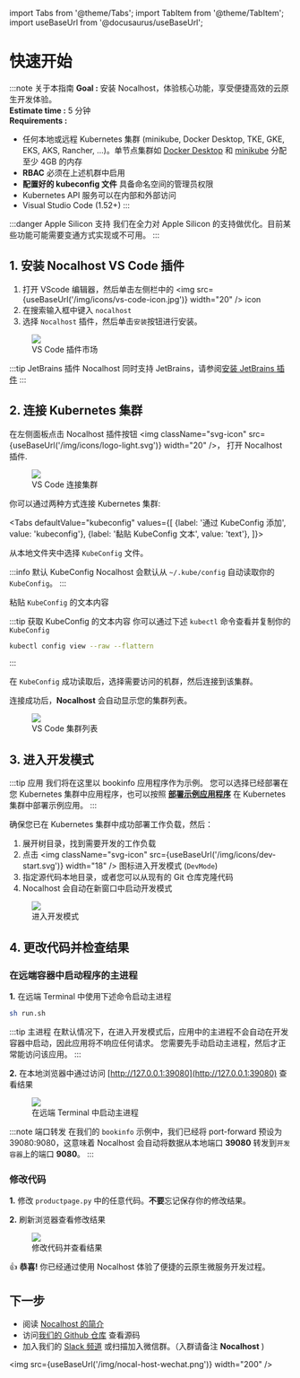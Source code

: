 import Tabs from '@theme/Tabs';
import TabItem from '@theme/TabItem';
import useBaseUrl from '@docusaurus/useBaseUrl';

# 快速开始

:::note 关于本指南
**Goal :** 安装 Nocalhost，体验核心功能，享受便捷高效的云原生开发体验。<br />
**Estimate time :** 5 分钟 <br />
**Requirements :**
- 任何本地或远程 Kubernetes 集群 (minikube, Docker Desktop, TKE, GKE, EKS, AKS, Rancher, ...)。单节点集群如 [Docker Desktop](https://docs.docker.com/docker-for-mac/kubernetes/) 和 [minikube](https://minikube.sigs.k8s.io/docs/start/) 分配至少 4GB 的内存
- **RBAC** 必须在上述机群中启用
- **配置好的 kubeconfig 文件** 具备命名空间的管理员权限
- Kubernetes API 服务可以在内部和外部访问
- Visual Studio Code (1.52+)
:::

:::danger Apple Silicon 支持
我们在全力对 Apple Silicon 的支持做优化。目前某些功能可能需要变通方式实现或不可用。
:::

## 1. 安装 Nocalhost VS Code 插件

1. 打开 VScode 编辑器，然后单击左侧栏中的 <img src={useBaseUrl('/img/icons/vs-code-icon.jpg')} width="20" /> icon
2. 在搜索输入框中键入 `nocalhost`
3. 选择 `Nocalhost` 插件，然后单击`安装`按钮进行安装。

<figure className="img-frame">
  <img className="gif-img" src={useBaseUrl('/img/installation/vscode-market.png')} />
  <figcaption>VS Code 插件市场</figcaption>
</figure>

:::tip JetBrains 插件
Nocalhost 同时支持 JetBrains，请参阅[安装 JetBrains 插件](./installation##install-jetbrains-plugin)
:::

## 2. 连接 Kubernetes 集群

在左侧面板点击 Nocalhost 插件按钮 <img className="svg-icon" src={useBaseUrl('/img/icons/logo-light.svg')} width="20" />， 打开 Nocalhost 插件. 

<figure className="img-frame">
  <img className="gif-img" src={useBaseUrl('/img/installation/vs-plugin.jpg')} />
  <figcaption>VS Code 连接集群</figcaption>
</figure>

你可以通过两种方式连接 Kubernetes 集群:

<Tabs
  defaultValue="kubeconfig"
  values={[
    {label: '通过 KubeConfig 添加', value: 'kubeconfig'},
    {label: '黏贴 KubeConfig 文本', value: 'text'},
  ]}>
<TabItem value="kubeconfig">

<p>从本地文件夹中选择 <code>KubeConfig</code> 文件。</p>

:::info 默认 KubeConfig
Nocalhost 会默认从 `~/.kube/config` 自动读取你的  `KubeConfig`。
:::

</TabItem>
  
<TabItem value="text">

<p>粘贴 <code>KubeConfig</code> 的文本内容</p>

:::tip 获取 KubeConfig 的文本内容
你可以通过下述 `kubectl` 命令查看并复制你的 `KubeConfig`

```bash
kubectl config view --raw --flattern
```
:::

</TabItem>
</Tabs>

在 `KubeConfig` 成功读取后，选择需要访问的机群，然后连接到该集群。

连接成功后，**Nocalhost** 会自动显示您的集群列表。

<figure className="img-frame">
  <img className="gif-img" src={useBaseUrl('/img/installation/cluster-list.jpg')} />
  <figcaption>VS Code 集群列表</figcaption>
</figure>

## 3. 进入开发模式

:::tip 应用
我们将在这里以 bookinfo 应用程序作为示例。 您可以选择已经部署在您 Kubernetes 集群中应用程序，也可以按照 **[部署示例应用程序](./guides/deploy/deploy-demo)** 在 Kubernetes 集群中部署示例应用。
:::

确保您已在 Kubernetes 集群中成功部署工作负载，然后：

1. 展开树目录，找到需要开发的工作负载
2. 点击 <img className="svg-icon" src={useBaseUrl('/img/icons/dev-start.svg')} width="18" />  图标进入开发模式 (`DevMode`)
3. 指定源代码本地目录，或者您可以从现有的 Git 仓库克隆代码
4. Nocalhost 会自动在新窗口中启动开发模式

<figure className="img-frame">
  <img className="gif-img" src={useBaseUrl('/img/opt/enter-devmode.gif')} />
  <figcaption>进入开发模式</figcaption>
</figure>

## 4. 更改代码并检查结果

### 在远端容器中启动程序的主进程

**1.** 在远端 Terminal 中使用下述命令启动主进程

```bash
sh run.sh
```

:::tip 主进程
在默认情况下，在进入开发模式后，应用中的主进程不会自动在开发容器中启动，因此应用将不响应任何请求。 您需要先手动启动主进程，然后才正常能访问该应用。
:::

**2.** 在本地浏览器中通过访问 [http://127.0.0.1:39080](http://127.0.0.1:39080) 查看结果

<figure className="img-frame">
  <img className="gif-img" src={useBaseUrl('/img/opt/main-process.gif')} />
  <figcaption>在远端 Terminal 中启动主进程</figcaption>
</figure>

:::note 端口转发
在我们的 `bookinfo` 示例中，我们已经将 port-forward 预设为 39080:9080，这意味着 Nocalhost 会自动将数据从本地端口 **39080** 转发到`开发容器`上的端口 **9080**。 
:::


### 修改代码

**1.** 修改  `productpage.py` 中的任意代码。**不要**忘记保存你的修改结果。

**2.** 刷新浏览器查看修改结果

<figure className="img-frame">
  <img className="gif-img" src={useBaseUrl('/img/opt/code-change.gif')} />
  <figcaption>修改代码并查看结果</figcaption>
</figure>

👍 **恭喜!** 你已经通过使用 Nocalhost 体验了便捷的云原生微服务开发过程。

## 下一步

- 阅读 [Nocalhost 的简介](./introduction)
- 访问[我们的 Github 仓库](https://github.com/nocalhost/nocalhost) 查看源码
- 加入我们的 [Slack 频道](https://nocalhost.slack.com/) 或扫描加入微信群。（入群请备注 **Nocalhost** )

<img src={useBaseUrl('/img/nocal-host-wechat.png')} width="200" />